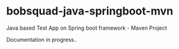 # bobsquad-java-springboot-mvn
Java based Test App on Spring boot framework - Maven Project

Documentation in progress..
